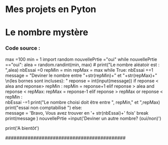 # Mes projets en Pyton

# Le nombre mystère
### Code source : 
max =100
min = 1
import random
nouvellePrtie ="oui"
while nouvellePrtie =="oui":
    alea = random.randint(min, max)
    # print("Le nombre aléatoir est : ",alea)
    nbEssai =0
    repMin = min
    repMax = max
    while True: 
        nbEssai +=1
        message = "Deviner le nombre entre "+str(repMin)+" et "+str(repMax)+" \n(les bornes sont incluses): "
        reponse = int(input(message))
        if reponse < alea and reponse> repMin :
            repMin = reponse+1
        elif reponse > alea  and reponse < repMax:
            repMax = reponse-1
        elif reponse > repMax or reponse < repMin :  
            nbEssai -=1 
            print("Le nombre choisi doit être entre ", repMin," et ",repMax)
            print("essai non comptabilisé ")
        else:            
            message = 'Bravo, Vous avez trouver en '+ str(nbEssai)+' fois'
            break
    print(message )
    nouvellePrtie =input('Deviner un autre nombre? (oui/non)')

print('A bientôt')

###########################################
